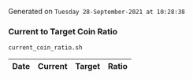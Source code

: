 Generated on `Tuesday 28-September-2021 at 10:28:38`

### Current to Target Coin Ratio
`current_coin_ratio.sh`

Date|Current|Target|Ratio
---|---|---|---
